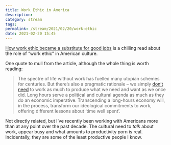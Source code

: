 ```yaml
---
title: Work Ethic in America
description:
category: stream
tags:
permalink: /stream/2021/02/20/work-ethic
date: 2021-02-20 15:45
---
```


[How work ethic became a substitute for good jobs](https://aeon.co/essays/how-the-work-ethic-became-a-substitute-for-good-jobs) is a chilling read about the role of “work ethic” in American culture. 

One quote to mull from the article, although the whole thing is worth reading:

> The spectre of life without work has fuelled many utopian schemes for centuries. But there’s also a pragmatic rationale – we simply [don’t need](https://aeon.co/essays/the-time-is-right-to-reclaim-the-utopian-ideas-of-keynes) to work as much to produce what we need and want as we once did. Long hours serve a political and cultural agenda as much as they do an economic imperative. Transcending a long-hours economy will, in the process, transform our ideological commitments to work, offering different lessons about ‘time well spent’.

Not directly related, but I’ve recently been working with Americans more than at any point over the past decade. The cultural need to *talk* about work, appear busy and what amounts to productivity porn is real. Incidentally, they are some of the least productive people I know. 
